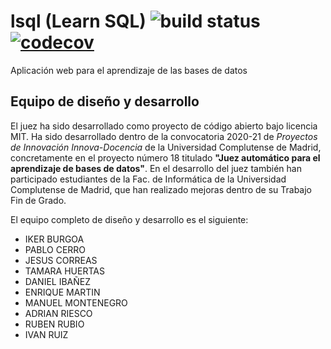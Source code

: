 
# lsql (Learn SQL) ![build status](https://api.travis-ci.org/emartinm/lsql.svg?branch=master) [![codecov](https://codecov.io/gh/emartinm/lsql/branch/master/graph/badge.svg)](https://codecov.io/gh/emartinm/lsql)


Aplicación web para el aprendizaje de las bases de datos

## Equipo de diseño y desarrollo

El juez ha sido desarrollado como proyecto de código abierto bajo licencia MIT. 
Ha sido desarrollado dentro
de la convocatoria 2020-21 de *Proyectos de Innovación Innova-Docencia* de la 
Universidad Complutense de Madrid, concretamente en el proyecto número 18 titulado 
**"Juez automático para el aprendizaje de bases de datos"**. En el desarrollo del juez también han participado 
estudiantes de la Fac. de Informática de la Universidad Complutense de Madrid, que han realizado mejoras dentro de su 
Trabajo Fin de Grado. 

El equipo completo de diseño y desarrollo es el siguiente:
- IKER BURGOA
- PABLO CERRO
- JESUS CORREAS
- TAMARA HUERTAS
- DANIEL IBAÑEZ
- ENRIQUE MARTIN
- MANUEL MONTENEGRO
- ADRIAN RIESCO
- RUBEN RUBIO
- IVAN RUIZ